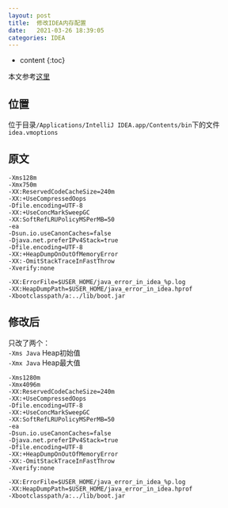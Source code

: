```yaml
---
layout: post
title:  修改IDEA内存配置
date:   2021-03-26 18:39:05
categories: IDEA
---
```


* content
{:toc}

本文参考[这里](https://baijiahao.baidu.com/s?id=1652945219104366994&wfr=spider&for=pc)  

## 位置

位于目录```/Applications/IntelliJ IDEA.app/Contents/bin```下的文件```idea.vmoptions```

## 原文

	-Xms128m
	-Xmx750m
	-XX:ReservedCodeCacheSize=240m
	-XX:+UseCompressedOops
	-Dfile.encoding=UTF-8
	-XX:+UseConcMarkSweepGC
	-XX:SoftRefLRUPolicyMSPerMB=50
	-ea
	-Dsun.io.useCanonCaches=false
	-Djava.net.preferIPv4Stack=true
	-Dfile.encoding=UTF-8
	-XX:+HeapDumpOnOutOfMemoryError
	-XX:-OmitStackTraceInFastThrow
	-Xverify:none
	
	-XX:ErrorFile=$USER_HOME/java_error_in_idea_%p.log
	-XX:HeapDumpPath=$USER_HOME/java_error_in_idea.hprof
	-Xbootclasspath/a:../lib/boot.jar
	
## 修改后

只改了两个：  
```-Xms Java``` Heap初始值  
```-Xmx Java``` Heap最大值  

	-Xms1280m
	-Xmx4096m
	-XX:ReservedCodeCacheSize=240m
	-XX:+UseCompressedOops
	-Dfile.encoding=UTF-8
	-XX:+UseConcMarkSweepGC
	-XX:SoftRefLRUPolicyMSPerMB=50
	-ea
	-Dsun.io.useCanonCaches=false
	-Djava.net.preferIPv4Stack=true
	-Dfile.encoding=UTF-8
	-XX:+HeapDumpOnOutOfMemoryError
	-XX:-OmitStackTraceInFastThrow
	-Xverify:none
	
	-XX:ErrorFile=$USER_HOME/java_error_in_idea_%p.log
	-XX:HeapDumpPath=$USER_HOME/java_error_in_idea.hprof
	-Xbootclasspath/a:../lib/boot.jar
